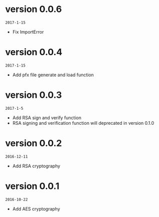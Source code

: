 # version 0.0.6
`2017-1-15`

- Fix ImportError

# version 0.0.4
`2017-1-15`

- Add pfx file generate and load function

# version 0.0.3
`2017-1-5`

- Add RSA sign and verify function
- RSA signing and verification function will deprecated in version 0.1.0

# version 0.0.2
`2016-12-11`

- Add RSA cryptography

# version 0.0.1
`2016-10-22`

- Add AES cryptography

